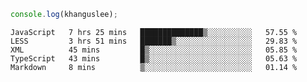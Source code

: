 ```js
console.log(khanguslee);
```

<!--START_SECTION:waka-->
```text
JavaScript   7 hrs 25 mins   ██████████████▒░░░░░░░░░░   57.55 % 
LESS         3 hrs 51 mins   ███████▒░░░░░░░░░░░░░░░░░   29.83 % 
XML          45 mins         █▒░░░░░░░░░░░░░░░░░░░░░░░   05.85 % 
TypeScript   43 mins         █▒░░░░░░░░░░░░░░░░░░░░░░░   05.63 % 
Markdown     8 mins          ▒░░░░░░░░░░░░░░░░░░░░░░░░   01.14 % 
```
<!--END_SECTION:waka-->

<!--
**khanguslee/khanguslee** is a ✨ _special_ ✨ repository because its `README.md` (this file) appears on your GitHub profile.

Here are some ideas to get you started:

- 🔭 I’m currently working on ...
- 🌱 I’m currently learning ...
- 👯 I’m looking to collaborate on ...
- 🤔 I’m looking for help with ...
- 💬 Ask me about ...
- 📫 How to reach me: ...
- 😄 Pronouns: ...
- ⚡ Fun fact: ...
-->
